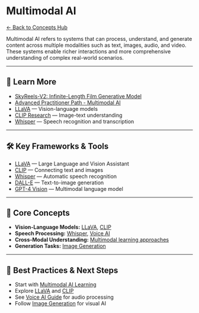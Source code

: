 # Multimodal AI

[← Back to Concepts Hub](./README.md)

Multimodal AI refers to systems that can process, understand, and generate content across multiple modalities such as text, images, audio, and video. These systems enable richer interactions and more comprehensive understanding of complex real-world scenarios.

---


## 📖 Learn More

- [SkyReels-V2: Infinite-Length Film Generative Model](./skyreels-v2.md)
- [Advanced Practitioner Path - Multimodal AI](../learning/learning-resources-hub.md#multimodal-ai)
- [LLaVA](https://llava-vl.github.io/) — Vision-language models
- [CLIP Research](https://openai.com/research/clip) — Image-text understanding
- [Whisper](https://openai.com/research/whisper) — Speech recognition and transcription

---

## 🛠️ Key Frameworks & Tools

- [LLaVA](https://llava-vl.github.io/) — Large Language and Vision Assistant
- [CLIP](https://openai.com/research/clip) — Connecting text and images
- [Whisper](https://openai.com/research/whisper) — Automatic speech recognition
- [DALL-E](https://openai.com/dall-e-3) — Text-to-image generation
- [GPT-4 Vision](https://openai.com/research/gpt-4v-system-card) — Multimodal language model

---

## 🧠 Core Concepts

- **Vision-Language Models:** [LLaVA](https://llava-vl.github.io/), [CLIP](https://openai.com/research/clip)
- **Speech Processing:** [Whisper](https://openai.com/research/whisper), [Voice AI](../guides/voice-ai.md)
- **Cross-Modal Understanding:** [Multimodal learning approaches](../learning/learning-resources-hub.md#multimodal-ai)
- **Generation Tasks:** [Image Generation](../guides/image-generation/README.md)

---

## 🚀 Best Practices & Next Steps

- Start with [Multimodal AI Learning](../learning/learning-resources-hub.md#multimodal-ai)
- Explore [LLaVA](https://llava-vl.github.io/) and [CLIP](https://openai.com/research/clip)
- See [Voice AI Guide](../guides/voice-ai.md) for audio processing
- Follow [Image Generation](../guides/image-generation/README.md) for visual AI
